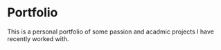 # Portfolio
This is a personal portfolio of some passion and acadmic projects I have recently worked with. 
